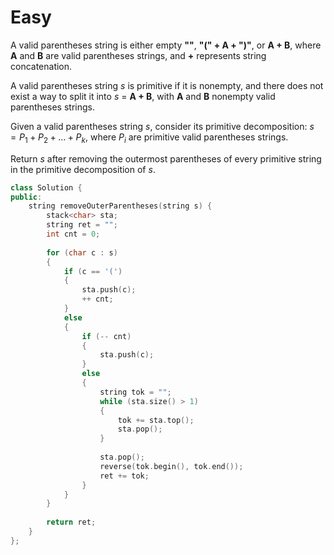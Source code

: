 # Easy

A valid parentheses string is either empty **""**, **"(" + A + ")"**, or **A + B**, where **A** and **B** are valid parentheses strings, and **+** represents string concatenation.

A valid parentheses string $s$ is primitive if it is nonempty, and there does not exist a way to split it into $s$ = **A + B**, with **A** and **B** nonempty valid parentheses strings.

Given a valid parentheses string $s$, consider its primitive decomposition: $s = P_1 + P_2 + \dots + P_k$, where $P_i$ are primitive valid parentheses strings.

Return $s$ after removing the outermost parentheses of every primitive string in the primitive decomposition of $s$.

```cpp
class Solution {
public:
    string removeOuterParentheses(string s) {
        stack<char> sta;
        string ret = "";
        int cnt = 0;
        
        for (char c : s)
        {
            if (c == '(')
            {
                sta.push(c);
                ++ cnt;
            }
            else
            {
                if (-- cnt)
                {
                    sta.push(c);
                }
                else
                {
                    string tok = "";
                    while (sta.size() > 1)
                    {
                        tok += sta.top();
                        sta.pop();
                    }
                    
                    sta.pop();
                    reverse(tok.begin(), tok.end());
                    ret += tok;
                }
            }
        }
        
        return ret;
    }
};
```
